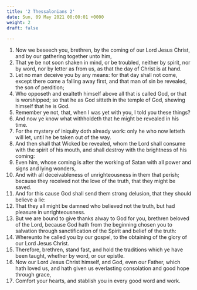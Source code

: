 ```yaml
---
title: '2 Thessalonians 2'
date: Sun, 09 May 2021 00:00:01 +0000
weight: 2
draft: false
  
---
```


1. Now we beseech you, brethren, by the coming of our Lord Jesus Christ, and by our gathering together unto him,
2. That ye be not soon shaken in mind, or be troubled, neither by spirit, nor by word, nor by letter as from us, as that the day of Christ is at hand.
3. Let no man deceive you by any means: for that day shall not come, except there come a falling away first, and that man of sin be revealed, the son of perdition;
4. Who opposeth and exalteth himself above all that is called God, or that is worshipped; so that he as God sitteth in the temple of God, shewing himself that he is God.
5. Remember ye not, that, when I was yet with you, I told you these things?
6. And now ye know what withholdeth that he might be revealed in his time.
7. For the mystery of iniquity doth already work: only he who now letteth will let, until he be taken out of the way.
8. And then shall that Wicked be revealed, whom the Lord shall consume with the spirit of his mouth, and shall destroy with the brightness of his coming:
9. Even him, whose coming is after the working of Satan with all power and signs and lying wonders,
10. And with all deceivableness of unrighteousness in them that perish; because they received not the love of the truth, that they might be saved.
11. And for this cause God shall send them strong delusion, that they should believe a lie:
12. That they all might be damned who believed not the truth, but had pleasure in unrighteousness.
13. But we are bound to give thanks alway to God for you, brethren beloved of the Lord, because God hath from the beginning chosen you to salvation through sanctification of the Spirit and belief of the truth:
14. Whereunto he called you by our gospel, to the obtaining of the glory of our Lord Jesus Christ.
15. Therefore, brethren, stand fast, and hold the traditions which ye have been taught, whether by word, or our epistle.
16. Now our Lord Jesus Christ himself, and God, even our Father, which hath loved us, and hath given us everlasting consolation and good hope through grace,
17. Comfort your hearts, and stablish you in every good word and work.
